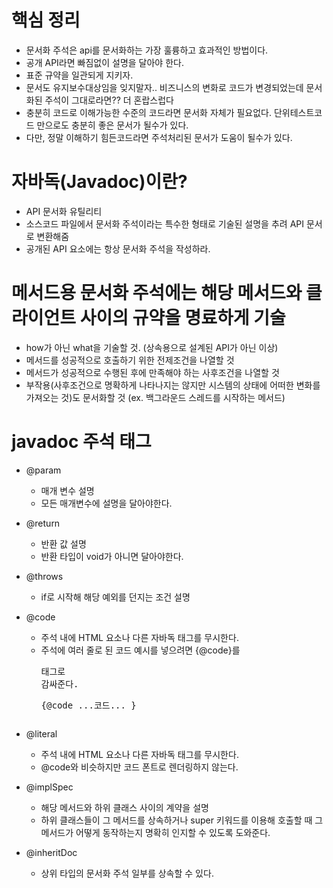 # 핵심 정리

- 문서화 주석은 api를 문서화하는 가장 훌륭하고 효과적인 방법이다.
- 공개 API라면 빠짐없이 설명을 달아야 한다.
- 표준 규약을 일관되게 지키자.
- 문서도 유지보수대상임을 잊지말자.. 비즈니스의 변화로 코드가 변경되었는데 문서화된 주석이 그대로라면?? 더 혼랍스럽다
- 충분히 코드로 이해가능한 수준의 코드라면 문서화 자체가 필요없다. 단위테스트코드 만으로도 충분히 좋은 문서가 될수가 있다.
- 다만, 정말 이해하기 힘든코드라면 주석처리된 문서가 도움이 될수가 있다. 
 

# 자바독(Javadoc)이란?
 
- API 문서화 유틸리티
- 소스코드 파일에서 문서화 주석이라는 특수한 형태로 기술된 설명을 추려 API 문서로 변환해줌
- 공개된 API 요소에는 항상 문서화 주석을 작성하라.

 

# 메서드용 문서화 주석에는 해당 메서드와 클라이언트 사이의 규약을 명료하게 기술
 

- how가 아닌 what을 기술할 것. (상속용으로 설계된 API가 아닌 이상)
- 메서드를 성공적으로 호출하기 위한 전제조건을 나열할 것
- 메서드가 성공적으로 수행된 후에 만족해야 하는 사후조건을 나열할 것
- 부작용(사후조건으로 명확하게 나타나지는 않지만 시스템의 상태에 어떠한 변화를 가져오는 것)도 문서화할 것 (ex. 백그라운드 스레드를 시작하는 메서드)
 

# javadoc 주석 태그
 

- @param 
   - 매개 변수 설명
   - 모든 매개변수에 설명을 달아야한다.
 

- @return
   - 반환 값 설명
   - 반환 타입이 void가 아니면 달아야한다.
 

- @throws
   - if로 시작해 해당 예외를 던지는 조건 설명
 
- @code
   - 주석 내에 HTML 요소나 다른 자바독 태그를 무시한다.
   - 주석에 여러 줄로 된 코드 예시를 넣으려면 {@code}를 <pre>태그로 감싸준다. <pre>{@code ...코드... }</pre>
 

- @literal
   - 주석 내에 HTML 요소나 다른 자바독 태그를 무시한다.
   - @code와 비슷하지만 코드 폰트로 렌더링하지 않는다.

- @implSpec
   - 해당 메서드와 하위 클래스 사이의 계약을 설명
   - 하위 클래스들이 그 메서드를 상속하거나 super 키워드를 이용해 호출할 때 그 메서드가 어떻게 동작하는지 명확히 인지할 수 있도록 도와준다.

- @inheritDoc
    - 상위 타입의 문서화 주석 일부를 상속할 수 있다.
 

